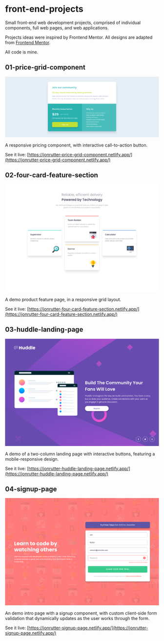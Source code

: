 # front-end-projects

Small front-end web development projects, comprised of individual components, full web pages, and web applications.

Projects ideas were inspired by Frontend Mentor. All designs are adapted from [Frontend Mentor](https://dev.to/frontendmentor/16-front-end-projects-with-designs-to-help-improve-your-coding-skills-5ajl).

All code is mine.

## 01-price-grid-component

![Preview of the price grid component project](./previews/01.png)

A responsive pricing component, with interactive call-to-action button.

See it live: [https://jonrutter-price-grid-component.netlify.app/](https://jonrutter-price-grid-component.netlify.app/)

## 02-four-card-feature-section

![Preview of the feature section project](./previews/02.png)

A demo product feature page, in a responsive grid layout.

See it live: [https://jonrutter-four-card-feature-section.netlify.app/](https://jonrutter-four-card-feature-section.netlify.app/)

## 03-huddle-landing-page

![Preview of the two-column landing page project](./previews/03.png)

A demo of a two-column landing page with interactive buttons, featuring a mobile-responsive design.

See it live: [https://jonrutter-huddle-landing-page.netlify.app/](https://jonrutter-huddle-landing-page.netlify.app/)

## 04-signup-page

![Preview of the signup page project](./previews/04.png)

An demo intro page with a signup component, with custom client-side form validation that dynamically updates as the user works through the form.

See it live: [https://jonrutter-signup-page.netlify.app/](https://jonrutter-signup-page.netlify.app/)
